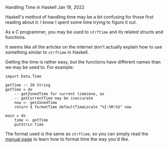 Handling Time in Haskell
Jan 19, 2022

Haskell's method of handling time may be a bit confusing
for those first reading about it. I know I spent some time
trying to figure it out.

As a C programmer, you may be used to `strftime` and
its related structs and functions.

It seems like all the articles on the internet don't actually
explain how to use something similar to `strftime` in Haskell.

Getting the time is rather easy, but the functions have different
names than we may be used to. For example:

    import Data.Time

    getTime :: IO String
    getTime = do
        -- getZonedTime for current timezone, as
        -- getCurrentTime may be inaccurate
        now <- getZonedTime
        return $ formatTime defaultTimeLocale "%I:%M:%S" now

    main = do
        time <- getTime
        putStrLn time

The format used is the same as `strftime`, so you can simply read
the [manual page](https://linux.die.net/man/3/strftime) to learn 
how to format time the way you'd like.

